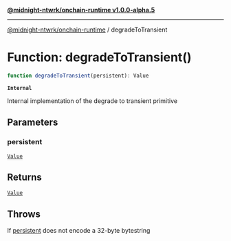 [**@midnight-ntwrk/onchain-runtime v1.0.0-alpha.5**](../README.md)

***

[@midnight-ntwrk/onchain-runtime](../globals.md) / degradeToTransient

# Function: degradeToTransient()

```ts
function degradeToTransient(persistent): Value
```

**`Internal`**

Internal implementation of the degrade to transient primitive

## Parameters

### persistent

[`Value`](../type-aliases/Value.md)

## Returns

[`Value`](../type-aliases/Value.md)

## Throws

If [persistent](degradeToTransient.md#persistent) does not encode a 32-byte bytestring
